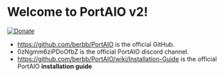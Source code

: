 # Welcome to PortAIO v2!

[![Donate](https://img.shields.io/badge/Donate-PayPal-green.svg)](https://www.paypal.com/cgi-bin/webscr?cmd=_s-xclick&hosted_button_id=DZSQBFWWV9WEN)

- https://github.com/berbb/PortAIO is the official GitHub.
- 0zNgmm6ziPDoOfbZ is the official PortAIO discord channel.
- https://github.com/berbb/PortAIO/wiki/Installation-Guide is the official PortAIO **installation guide**
